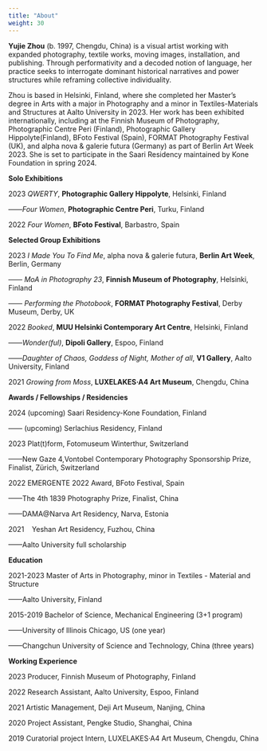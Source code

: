 ```yaml
---
title: "About"
weight: 30
---
```



**Yujie Zhou** (b. 1997, Chengdu, China) is a visual artist working with expanded photography, textile works, moving images, installation, and publishing. Through performativity and a decoded notion of language, her practice seeks to interrogate dominant historical narratives and power structures while reframing collective individuality. 

Zhou is based in Helsinki, Finland, where she completed her Master’s degree in Arts with a major in Photography and a minor in Textiles-Materials and Structures at Aalto University in 2023. Her work has been exhibited internationally, including at the Finnish Museum of Photography, Photographic Centre Peri (Finland), Photographic Gallery Hippolyte(Finland), BFoto Festival (Spain), FORMAT Photography Festival (UK), and alpha nova & galerie futura (Germany) as part of Berlin Art Week 2023. She is set to participate in the Saari Residency maintained by Kone Foundation in spring 2024.


**Solo Exhibitions**

2023 *QWERTY*, **Photographic Gallery Hippolyte**, Helsinki, Finland

––––*Four Women*, **Photographic Centre Peri**, Turku, Finland

2022	*Four Women*, **BFoto Festival**, Barbastro, Spain


 **Selected Group Exhibitions**

2023 *I Made You To Find Me*, alpha nova & galerie futura, **Berlin Art Week**, Berlin, Germany

–––– *MoA in Photography 23*, **Finnish Museum of Photography**, Helsinki, Finland

–––– *Performing the Photobook*, **FORMAT Photography Festival**, Derby Museum, Derby, UK

2022	*Booked*, **MUU Helsinki Contemporary Art Centre**, Helsinki, Finland

––––*Wonder(ful)*, **Dipoli Gallery**, Espoo, Finland

––––*Daughter of Chaos, Goddess of Night, Mother of all*, **V1 Gallery**, Aalto University, Finland

2021	*Growing from Moss*, **LUXELAKES·A4 Art Museum**, Chengdu, China

**Awards / Fellowships / Residencies**

2024	(upcoming) Saari Residency-Kone Foundation, Finland     

–––– (upcoming) Serlachius Residency, Finland

2023	Plat(t)form, Fotomuseum Winterthur, Switzerland

––––New Gaze 4,Vontobel Contemporary Photography Sponsorship Prize, Finalist, Zürich, Switzerland

2022	EMERGENTE 2022 Award, BFoto Festival, Spain

––––The 4th 1839 Photography Prize, Finalist, China

––––DAMA@Narva Art Residency, Narva, Estonia

2021    Yeshan Art Residency, Fuzhou, China

––––Aalto University full scholarship

**Education**

2021-2023	Master of Arts in Photography, minor in Textiles - Material and Structure

––––Aalto University, Finland

2015-2019	Bachelor of Science, Mechanical Engineering (3+1 program)

––––University of Illinois Chicago, US (one year)

––––Changchun University of Science and Technology, China (three years)

**Working Experience**

2023    Producer, Finnish Museum of Photography, Finland 

2022	Research Assistant, Aalto University, Espoo, Finland

2021	Artistic Management, Deji Art Museum, Nanjing, China

2020	Project Assistant, Pengke Studio, Shanghai, China

2019	Curatorial project Intern, LUXELAKES·A4 Art Museum, Chengdu, China
          

